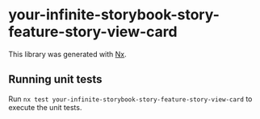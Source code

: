 # your-infinite-storybook-story-feature-story-view-card

This library was generated with [Nx](https://nx.dev).

## Running unit tests

Run `nx test your-infinite-storybook-story-feature-story-view-card` to execute the unit tests.
